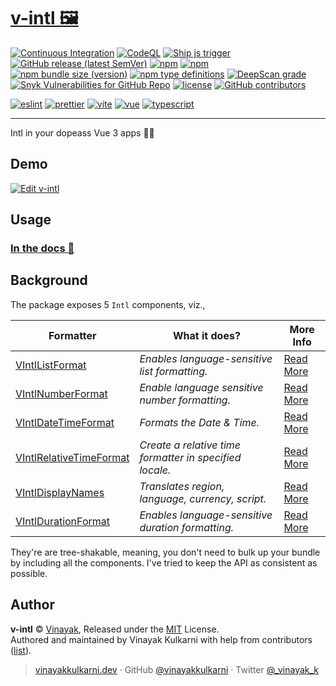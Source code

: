 # [v-intl 🖼](https://github.com/vinayakkulkarni/v-intl#readme)

[![Continuous Integration](https://github.com/vinayakkulkarni/v-intl/actions/workflows/ci.yml/badge.svg)](https://github.com/vinayakkulkarni/v-intl/actions/workflows/ci.yml)
[![CodeQL](https://github.com/vinayakkulkarni/v-intl/actions/workflows/codeql.yml/badge.svg)](https://github.com/vinayakkulkarni/v-intl/actions/workflows/codeql.yml)
[![Ship js trigger](https://github.com/vinayakkulkarni/v-intl/actions/workflows/shipjs-trigger.yml/badge.svg)](https://github.com/vinayakkulkarni/v-intl/actions/workflows/shipjs-trigger.yml)
[![GitHub release (latest SemVer)](https://img.shields.io/github/v/release/vinayakkulkarni/v-intl?sort=semver&logo=github)](https://github.com/vinayakkulkarni/v-intl/releases)
[![npm](https://img.shields.io/npm/v/@vinayakkulkarni/v-intl?logo=npm)](https://www.npmjs.com/package/@vinayakkulkarni/v-intl)
[![npm](https://img.shields.io/npm/dm/@vinayakkulkarni/v-intl?logo=npm)](http://npm-stat.com/charts.html?package=@vinayakkulkarni/v-intl)
[![npm bundle size (version)](https://img.shields.io/bundlephobia/min/@vinayakkulkarni/v-intl/latest)](https://bundlephobia.com/package/@vinayakkulkarni/v-intl@latest)
[![npm type definitions](https://img.shields.io/npm/types/@vinayakkulkarni/v-intl)](https://github.com/vinayakkulkarni/v-intl/blob/master/package.json)
[![DeepScan grade](https://deepscan.io/api/teams/9055/projects/22877/branches/682246/badge/grade.svg)](https://deepscan.io/dashboard#view=project&tid=9055&pid=22877&bid=682246)
[![Snyk Vulnerabilities for GitHub Repo](https://img.shields.io/snyk/vulnerabilities/github/vinayakkulkarni/v-intl)](https://snyk.io/test/github/vinayakkulkarni/v-intl)
[![license](https://img.shields.io/npm/l/@vinayakkulkarni/v-intl)](https://github.com/vinayakkulkarni/v-intl/blob/master/LICENSE)
[![GitHub contributors](https://img.shields.io/github/contributors/vinayakkulkarni/v-intl)](https://github.com/vinayakkulkarni/v-intl/graphs/contributors)

[![eslint](https://img.shields.io/npm/dependency-version/@vinayakkulkarni/v-intl/dev/eslint?logo=eslint)](https://eslint.org/)
[![prettier](https://img.shields.io/npm/dependency-version/@vinayakkulkarni/v-intl/dev/prettier?logo=prettier)](https://prettier.io/)
[![vite](https://img.shields.io/npm/dependency-version/@vinayakkulkarni/v-intl/dev/vite?logo=vite)](https://vitejs.dev/)
[![vue](https://img.shields.io/npm/dependency-version/@vinayakkulkarni/v-intl/dev/vue?logo=vue.js)](https://vuejs.org/)
[![typescript](https://img.shields.io/npm/dependency-version/@vinayakkulkarni/v-intl/dev/typescript?logo=TypeScript)](https://www.typescriptlang.org/)

---

Intl in your dopeass Vue 3 apps 👨‍🔧

## Demo

[![Edit v-intl](https://codesandbox.io/static/img/play-codesandbox.svg)](https://codesandbox.io/s/v-intl-7e0j0?fontsize=14&hidenavigation=1&theme=dark)

## Usage

### [In the docs 📓](https://v-intl.netlify.app)

## Background

The package exposes 5 `Intl` components, viz.,

| Formatter                                                                             | What it does?                                           | More Info                                                                                                                                |
| ------------------------------------------------------------------------------------- | ------------------------------------------------------- | ---------------------------------------------------------------------------------------------------------------------------------------- |
| [VIntlListFormat](https://v-intl.netlify.app/guide/format/list.html)                  | _Enables language-sensitive list formatting._           | [Read More](https://developer.mozilla.org/en-US/docs/Web/JavaScript/Reference/Global_Objects/Intl/ListFormat)                            |
| [VIntlNumberFormat](https://v-intl.netlify.app/guide/format/number.html)              | _Enable language sensitive number formatting._          | [Read More](https://developer.mozilla.org/en-US/docs/Web/JavaScript/Reference/Global_Objects/Intl/NumberFormat)                          |
| [VIntlDateTimeFormat](https://v-intl.netlify.app/guide/format/date-time.html)         | _Formats the Date & Time._                              | [Read More](https://developer.mozilla.org/en-US/docs/Web/JavaScript/Reference/Global_Objects/Intl/DateTimeFormat)                        |
| [VIntlRelativeTimeFormat](https://v-intl.netlify.app/guide/format/relative-time.html) | _Create a relative time formatter in specified locale._ | [Read More](https://developer.mozilla.org/en-US/docs/Web/JavaScript/Reference/Global_Objects/Intl/RelativeTimeFormat/RelativeTimeFormat) |
| [VIntlDisplayNames](https://v-intl.netlify.app/guide/format/display-names.html)       | _Translates region, language, currency, script._        | [Read More](https://v8.dev/features/intl-displaynames#full-api)                                                                          |
| [VIntlDurationFormat](https://v-intl.netlify.app/guide/format/duration.html)          | _Enables language-sensitive duration formatting._       | [Read More](https://developer.mozilla.org/en-US/docs/Web/JavaScript/Reference/Global_Objects/Intl/DurationFormat)                        |

They're are tree-shakable, meaning, you don't need to bulk up your bundle by including all the components.
I've tried to keep the API as consistent as possible.

## Author

**v-intl** &copy; [Vinayak](https://github.com/vinayakkulkarni), Released under the [MIT](./LICENSE) License.<br>
Authored and maintained by Vinayak Kulkarni with help from contributors ([list](https://github.com/vinayakkulkarni/v-intl/contributors)).

> [vinayakkulkarni.dev](https://vinayakkulkarni.dev) · GitHub [@vinayakkulkarni](https://github.com/vinayakkulkarni) · Twitter [@\_vinayak_k](https://twitter.com/_vinayak_k)
